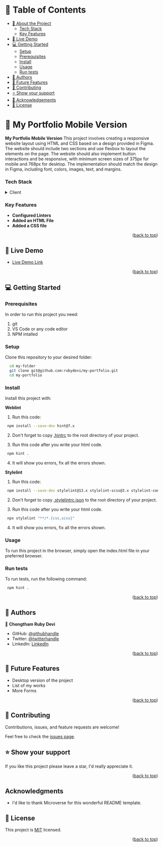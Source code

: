 <!-- TABLE OF CONTENTS -->

# 📗 Table of Contents

- [📖 About the Project](#about-project)
    - [Tech Stack](#tech-stack)
    - [Key Features](#key-features)
- [🚀 Live Demo](#live-demo)
- [💻 Getting Started](#getting-started)
  - [Setup](#setup)
  - [Prerequisites](#prerequisites)
  - [Install](#install)
  - [Usage](#usage)
  - [Run tests](#run-tests)
- [👥 Authors](#authors)
- [🔭 Future Features](#future-features)
- [🤝 Contributing](#contributing)
- [⭐️ Show your support](#support)
- [🙏 Acknowledgements](#acknowledgements)
- [📝 License](#license)

# 📖 My Portfolio Mobile Version <a name="about-project"></a>

**My Portfolio Mobile Version** This project involves creating a responsive website layout using HTML and CSS based on a design provided in Figma. The website should include two sections and use flexbox to layout the elements on the page. The website should also implement button interactions and be responsive, with minimum screen sizes of 375px for mobile and 768px for desktop. The implementation should match the design in Figma, including font, colors, images, text, and margins.

### Tech Stack <a name="tech-stack"></a>

<details>
  <summary>Client</summary>
  <ul>
    <li>HTML and CSS</li>
  </ul>
</details>

<!-- Features -->

### Key Features <a name="key-features"></a>

- **Configured Linters**
- **Added an HTML File**
- **Added a CSS file**

<p align="right">(<a href="#readme-top">back to top</a>)</p>

<!-- LIVE DEMO -->

## 🚀 Live Demo <a name="live-demo"></a>

- [Live Demo Link](https://rubydevi.github.io/my-portfolio/)

<p align="right">(<a href="#readme-top">back to top</a>)</p>

<!-- GETTING STARTED -->

## 💻 Getting Started <a name="getting-started"></a>

### Prerequisites

In order to run this project you need:
1. git
2. VS Code or any code editor
3. NPM intalled


### Setup

Clone this repository to your desired folder:
```sh
  cd my-folder
  git clone git@github.com:rubydevi/my-portfolio.git
  cd my-portfolio
```

### Install

Install this project with:

**Weblint**

1. Run this code:
```sh
 npm install --save-dev hint@7.x
```
2. Don't forget to copy [.hintrc](.hintrc) to the root directory of your project.

3. Run this code after you write your html code.
```sh
 npm hint .
```
4. It will show you errors, fix all the errors shown.

**Stylelint**


1. Run this code:
```sh
 npm install --save-dev stylelint@13.x stylelint-scss@3.x stylelint-config-standard@21.x stylelint-csstree-validator@1.x
```
2. Don't forget to copy [.stylelintrc.json](./.stylelintrc.json) to the root directory of your project.

3. Run this code after you write your html code.
```sh
 npx stylelint "**/*.{css,scss}"
```
4. It will show you errors, fix all the errors shown.

### Usage

To run this project in the browser, simply open the index.html file in your preferred browser.

### Run tests

To run tests, run the following command:
```sh
 npm hint .
```

<p align="right">(<a href="#readme-top">back to top</a>)</p>

## 👥 Authors <a name="authors"></a>

👤 **Chongtham Ruby Devi**

- GitHub: [@githubhandle](https://github.com/rubydevi)
- Twitter: [@twitterhandle](https://twitter.com/ariesabyss)
- LinkedIn: [LinkedIn](https://www.linkedin.com/in/chongtham-bhoomika/)

<p align="right">(<a href="#readme-top">back to top</a>)</p>

<!-- FUTURE FEATURES -->

## 🔭 Future Features <a name="future-features"></a>

- Desktop version of the project
- List of my works
- More Forms

<p align="right">(<a href="#readme-top">back to top</a>)</p>

<!-- CONTRIBUTING -->

## 🤝 Contributing <a name="contributing"></a>

Contributions, issues, and feature requests are welcome!

Feel free to check the [issues page](../../issues/).

<!-- SUPPORT -->

## ⭐️ Show your support <a name="support"></a>

If you like this project please leave a star, I'd really appreciate it.

<p align="right">(<a href="#readme-top">back to top</a>)</p>

## Acknowledgments <a name="acknowledgements"></a>

- I'd like to thank Microverse for this wonderful README template.

<!-- LICENSE -->

## 📝 License <a name="license"></a>

This project is [MIT](./LICENSE) licensed.

<p align="right">(<a href="#readme-top">back to top</a>)</p>